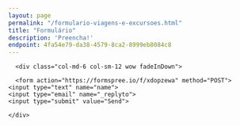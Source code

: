 ```yaml
---
layout: page
permalink: "/formulario-viagens-e-excursoes.html"
title: "Formulário"
description: 'Preencha!'
endpoint: 4fa54e79-da38-4579-8ca2-8999eb8084c8
---
```


<div class="row">


      <div class="col-md-6 col-sm-12 wow fadeInDown">

      <form action="https://formspree.io/f/xdopzewa" method="POST">
    <input type="text" name="name">
    <input type="email" name="_replyto">
    <input type="submit" value="Send">
  </form>
      </div>

    </div>
